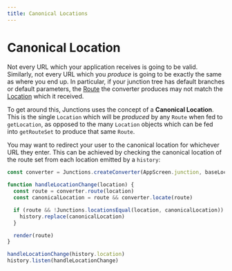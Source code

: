 ```yaml
---
title: Canonical Locations
---
```


# Canonical Location

Not every URL which your application receives is going to be valid. Similarly, not every URL which you *produce* is going to be exactly the same as where you end up. In particular, if your junction tree has default branches or default parameters, the [Route](/docs/api/junctions/Route) the converter produces may not match the [Location](/docs/api/junctions/Location) which it received.

To get around this, Junctions uses the concept of a **Canonical Location**. This is the single `Location` which will be *produced* by any `Route` when fed to `getLocation`, as opposed to the many `Location` objects which can be fed into `getRouteSet` to produce that same `Route`.

You may want to redirect your user to the canonical location for whichever URL they enter. This can be achieved by checking the canonical location of the route set from each location emitted by a `history`:

```js
const converter = Junctions.createConverter(AppScreen.junction, baseLocation)
    
function handleLocationChange(location) {
  const route = converter.route(location)
  const canonicalLocation = route && converter.locate(route)

  if (route && !Junctions.locationsEqual(location, canonicalLocation)) {
    history.replace(canonicalLocation)
  }

  render(route)
}

handleLocationChange(history.location)
history.listen(handleLocationChange)
```



